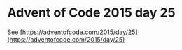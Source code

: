 # Advent of Code 2015 day 25

See [https://adventofcode.com/2015/day/25](https://adventofcode.com/2015/day/25)
